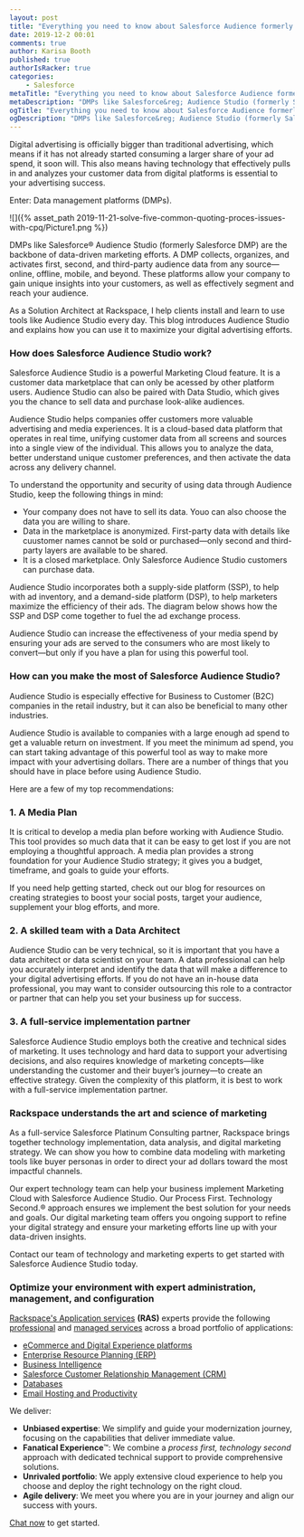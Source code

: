 ```yaml
---
layout: post
title: "Everything you need to know about Salesforce Audience formerly Salesforce DMP"
date: 2019-12-2 00:01
comments: true
author: Karisa Booth
published: true
authorIsRacker: true
categories:
    - Salesforce
metaTitle: "Everything you need to know about Salesforce Audience formerly Salesforce DMP"
metaDescription: "DMPs like Salesforce&reg; Audience Studio (formerly Salesforce DMP) are the backbone of data-driven marketing efforts."
ogTitle: "Everything you need to know about Salesforce Audience formerly Salesforce DMP"
ogDescription: "DMPs like Salesforce&reg; Audience Studio (formerly Salesforce DMP) are the backbone of data-driven marketing efforts."
---
```


Digital advertising is officially bigger than traditional advertising, which means if it has not already started consuming a larger share of your ad spend, it soon will. This also means having technology that effectively pulls in and analyzes your customer data from digital platforms is essential to your advertising success. 

Enter: Data management platforms (DMPs). 

![]({% asset_path 2019-11-21-solve-five-common-quoting-proces-issues-with-cpq/Picture1.png %})

DMPs like Salesforce&reg; Audience Studio (formerly Salesforce DMP) are the backbone of data-driven marketing efforts. A DMP collects, organizes, and activates first, second, and third-party audience data from any source&mdash;online, offline, mobile, and beyond. These platforms allow your company to gain unique insights into your customers, as well as effectively segment and reach your audience. 

As a Solution Architect at Rackspace, I help clients install and learn to use tools like Audience Studio every day. This blog introduces Audience Studio and explains how you can use it to maximize your digital advertising efforts.
<!-- more -->

### How does Salesforce Audience Studio work?

Salesforce Audience Studio is a powerful Marketing Cloud feature. It is a customer data marketplace that can only be acessed by other platform users. Audience Studio can also be paired with Data Studio, which gives you the chance to sell data and purchase look-alike audiences. 

Audience Studio helps companies offer customers more valuable advertising and media experiences. It is a cloud-based data platform that operates in real time, unifying customer data from all screens and sources into a single view of the individual. This allows you to analyze the data, better understand unique customer preferences, and then activate the data across any delivery channel.

To understand the opportunity and security of using data through Audience Studio, keep the following things in mind:

- Your company does not have to sell its data. Youo can also choose the data you are willing to share. 
- Data in the marketplace is anonymized. First-party data with details like cuustomer names cannot be sold or purchased&mdash;only second and third-party layers are available to be shared.
- It is a closed marketplace. Only Salesforce Audience Studio customers can purchase data. 

Audience Studio incorporates both a supply-side platform (SSP), to help with ad inventory, and a demand-side platform (DSP), to help marketers maximize the efficiency of their ads. The diagram below shows how the SSP and DSP come together to fuel the ad exchange process.

Audience Studio can increase the effectiveness of your media spend by ensuring your ads are served to the consumers who are most likely to convert&mdash;but only if you have a plan for using this powerful tool.

### How can you make the most of Salesforce Audience Studio?

Audience Studio is especially effective for Business to Customer (B2C) companies in the retail industry, but it can also be beneficial to many other industries. 

Audience Studio is available to companies with a large enough ad spend to get a valuable return on investment. If you meet the minimum ad spend, you can start taking advantage of this powerful tool as way to make more impact with your advertising dollars. There are a number of things that you should have in place before using Audience Studio. 

Here are a few of my top recommendations:

### 1. A Media Plan

It is critical to develop a media plan before working with Audience Studio. This tool provides so much data that it can be easy to get lost if you are not employing a thoughtful approach. A media plan provides a strong foundation for your Audience Studio strategy; it gives you a budget, timeframe, and goals to guide your efforts. 

If you need help getting started, check out our blog for resources on creating strategies to boost your social posts, target your audience, supplement your blog efforts, and more. 

### 2. A skilled team with a Data Architect

Audience Studio can be very technical, so it is important that you have a data architect or data scientist on your team. A data professional can help you accurately interpret and identify the data that will make a difference to your digital advertising efforts. If you do not have an in-house data professional, you may want to consider outsourcing this role to a contractor or partner that can help you set your business up for success.

### 3. A full-service implementation partner 

Salesforce Audience Studio employs both the creative and technical sides of marketing. It uses technology and hard data to support your advertising decisions, and also requires knowledge of marketing concepts&mdash;like understanding the customer and their buyer’s journey&mdash;to create an effective strategy. Given the complexity of this platform, it is best to work with a full-service implementation partner. 

### Rackspace understands the art and science of marketing

As a full-service Salesforce Platinum Consulting partner, Rackspace brings together technology implementation, data analysis, and digital marketing strategy. We can show you how to combine data modeling with marketing tools like buyer personas in order to direct your ad dollars toward the most impactful channels. 

Our expert technology team can help your business implement Marketing Cloud with Salesforce Audience Studio. Our Process First. Technology Second.® approach ensures we implement the best solution for your needs and goals. Our digital marketing team offers you ongoing support to refine your digital strategy and ensure your marketing efforts line up with your data-driven insights.

Contact our team of technology and marketing experts to get started with Salesforce Audience Studio today.  

### Optimize your environment with expert administration, management, and configuration

[Rackspace's Application services](https://www.rackspace.com/application-management/managed-services)
**(RAS)** experts provide the following [professional](https://www.rackspace.com/application-management/professional-services)
and
[managed services](https://www.rackspace.com/application-management/managed-services) across
a broad portfolio of applications:

- [eCommerce and Digital Experience platforms](https://www.rackspace.com/ecommerce-digital-experience)
- [Enterprise Resource Planning (ERP)](https://www.rackspace.com/erp)
- [Business Intelligence](https://www.rackspace.com/business-intelligence)
- [Salesforce Customer Relationship Management (CRM)](https://www.rackspace.com/salesforce-managed-services)
- [Databases](https://www.rackspace.com/dba-services)
- [Email Hosting and Productivity](https://www.rackspace.com/email-hosting)

We deliver:

- **Unbiased expertise**: We simplify and guide your modernization journey,
focusing on the capabilities that deliver immediate value.
- **Fanatical Experience**&trade;: We combine a *process first, technology second*
approach with dedicated technical support to provide comprehensive solutions.
- **Unrivaled portfolio**: We apply extensive cloud experience to help you
choose and deploy the right technology on the right cloud.
- **Agile delivery**: We meet you where you are in your journey and align
our success with yours.

[Chat now](https://www.rackspace.com/#chat) to get started.
